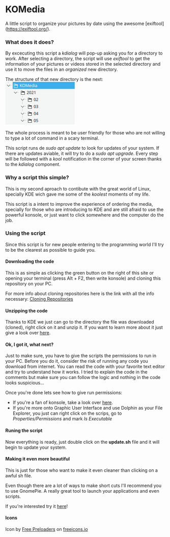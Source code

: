 # KOMedia
A little script to organize your pictures by date using the awesome [exiftool] (https://exiftool.org/).

### What does it does?

By excecuting this script a *kdialog* will pop-up asking you for a directory to work.
After selecting a directory, the script will use *exiftool* to get the information of your pictures or videos stored in the selected directory and use it to move the files in an *organized* new directory. 

The structure of that new directory is the next:
![Structure](assets/Screenshot_1.png?raw=true "Sample")

The whole process is meant to be user friendly for those who are not willing to type a lot of command in a scary terminal. 

This script runs de *sudo apt update* to look for updates of your system. If there are updates aviable, it will try to do a *sudo apt upgrade*.
Every step will be followed with a *kool* notification in the corner of your screen thanks to the *kdialog* component.


### Why a script this simple? 

This is my second aproach to contibute with the great world of Linux, specially KDE wich gave me some of the *koolest* moments of my life.

This script is a intent to improve the experience of ordering the media, specially for those who are introducing to KDE and are still afraid to use the powerful konsole, or just want to click somewhere and the computer do the job.

### Using the script

Since this script is for new people entering to the programming world I'll try to be the clearest as possible to guide you. 

#### Downloading the code

This is as simple as clicking the green button on the right of this site or opening your terminal (press Alt + F2, then write konsole) and cloning this repository on your PC. 

For more info about cloning repositories here is the link with all the info necessary: [Cloning Repositories](https://docs.github.com/es/free-pro-team@latest/github/creating-cloning-and-archiving-repositories/cloning-a-repository)

#### Unzipping the code

Thanks to KDE we just can go to the directory the file was downloaded (cloned), right click on it and unzip it. If you want to learn more about it just give a look over [here](https://docs.kde.org/trunk5/en/kdeutils/ark/ark-extract.html#:~:text=This%20can%20be%20done%20by,options%20that%20affect%20the%20extraction.).

#### Ok, I got it, what next?

Just to make sure, you have to give the scripts the permissions to run in your PC. Before you do it, consider the risk of running any code you download from internet. You can read the code with your favorite text editor and try to understand how it works. I tried to explain the code in the comments but make sure you can follow the logic and nothing in the code looks suspicious... 

Once you're done lets see how to give run permissions:

- If you're a fan of konsole, take a look over [here](https://bash.cyberciti.biz/guide/Setting_up_permissions_on_a_script).
- If you're more onto Graphic User Interface and use Dolphin as your File Explorer, you just can right click on the scrips, go to *Properties/Permissions* and mark *Is Executable*

#### Runing the script

Now everything is ready, just double click on the **update.sh** file and it will begin to update your system.

#### Making it even more beautiful

This is just for those who want to make it even cleaner than clicking on a awful sh file.

Even though there are a lot of ways to make short cuts I'll recommend you to use GnomePie. A really great tool to launch your applications and even scripts.

If you're interested try it [here](https://schneegans.github.io/gnome-pie)!

#### Icons

Icon by <a href="https://freeicons.io/profile/726">Free Preloaders</a> on <a href="https://freeicons.io">freeicons.io</a>
    
